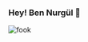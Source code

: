 ### Hey! Ben Nurgül 🚀
![fook](https://user-images.githubusercontent.com/119707805/227656249-95c90e64-cb81-4d62-ab1d-3017ba8a06fc.png)

<!--
**nurgulbedir/nurgulbedir** is a ✨ _special_ ✨ repository because its `README.md` (this file) appears on your GitHub profile.

Here are some ideas to get you started:

- 🔭 I’m currently working on ...
- 🌱 I’m currently learning ...
- 👯 I’m looking to collaborate on ...
- 🤔 I’m looking for help with ...
- 💬 Ask me about ...
- 📫 How to reach me: ...
- 😄 Pronouns: ...
- ⚡ Fun fact: ...
-->
